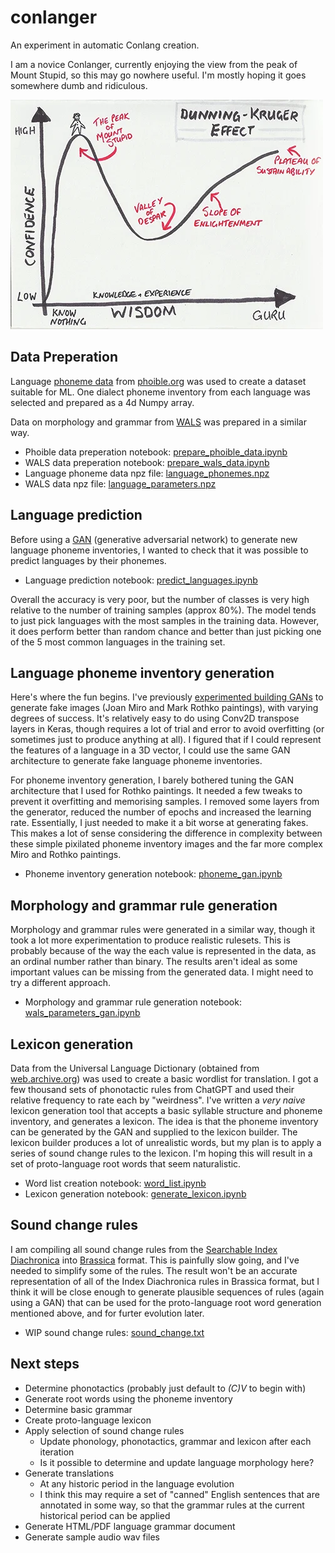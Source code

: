 # conlanger

An experiment in automatic Conlang creation. 

I am a novice Conlanger, currently enjoying the view from the peak of Mount Stupid, so this may go nowhere useful. I'm mostly hoping it goes somewhere dumb and ridiculous.

![Peak of Mount Stupid](./docs/dunning-kruger.png)

## Data Preperation

Language [phoneme data](https://raw.githubusercontent.com/phoible/dev/v2.0/data/phoible.csv) from [phoible.org](https://phoible.org/) was used to create a dataset suitable for ML. One dialect phoneme inventory from each language was selected and prepared as a 4d Numpy array.

Data on morphology and grammar from [WALS](https://wals.info/) was prepared in a similar way.

- Phoible data preperation notebook: [prepare_phoible_data.ipynb](./notebooks/prepare_phoible_data.ipynb)
- WALS data preperation notebook: [prepare_wals_data.ipynb](./notebooks/prepare_wals_data.ipynb)
- Language phoneme data npz file: [language_phonemes.npz](./notebooks/data/language_phonemes.npz)
- WALS data npz file: [language_parameters.npz](./notebooks/data/language_parameters.npz)


## Language prediction

Before using a [GAN](https://en.wikipedia.org/wiki/Generative_adversarial_network) (generative adversarial network) to generate new language phoneme inventories, I wanted to check that it was possible to predict languages by their phonemes.

- Language prediction notebook: [predict_languages.ipynb](./notebooks/predict_languages.ipynb)

Overall the accuracy is very poor, but the number of classes is very high relative to the number of training samples (approx 80%). The model tends to just pick languages with the most samples in the training data. However, it does perform better than random chance and better than just picking one of the 5 most common languages in the training set.

## Language phoneme inventory generation

Here's where the fun begins. I've previously [experimented building GANs](https://github.com/Pappa/MiroBot) to generate fake images (Joan Miro and Mark Rothko paintings), with varying degrees of success. It's relatively easy to do using Conv2D transpose layers in Keras, though requires a lot of trial and error to avoid overfitting (or sometimes just to produce anything at all). I figured that if I could represent the features of a language in a 3D vector, I could use the same GAN architecture to generate fake language phoneme inventories. 

For phoneme inventory generation, I barely bothered tuning the GAN architecture that I used for Rothko paintings. It needed a few tweaks to prevent it overfitting and memorising samples. I removed some layers from the generator, reduced the number of epochs and increased the learning rate. Essentially, I just needed to make it a bit worse at generating fakes. This makes a lot of sense considering the difference in complexity between these simple pixilated phoneme inventory images and the far more complex Miro and Rothko paintings.

- Phoneme inventory generation notebook: [phoneme_gan.ipynb](./notebooks/phoneme_gan.ipynb)

## Morphology and grammar rule generation

Morphology and grammar rules were generated in a similar way, though it took a lot more experimentation to produce realistic rulesets. 
This is probably because of the way the each value is represented in the data, as an ordinal number rather than binary. The results aren't 
ideal as some important values can be missing from the generated data. I might need to try a different approach.

- Morphology and grammar rule generation notebook: [wals_parameters_gan.ipynb](./notebooks/wals_parameters_gan.ipynb)

## Lexicon generation

Data from the Universal Language Dictionary (obtained from [web.archive.org](https://web.archive.org/web/20120505130853/http://ogden.basic-english.org/belist1.html)) was used to create a basic wordlist for translation. I got a few thousand sets of phonotactic rules
from ChatGPT and used their relative frequency to rate each by "weirdness". I've written a _very naive_ lexicon generation tool that accepts
a basic syllable structure and phoneme inventory, and generates a lexicon. The idea is that the phoneme inventory can be generated by the 
GAN and supplied to the lexicon builder. The lexicon builder produces a lot of unrealistic words, but my plan is to apply a series of sound 
change rules to the lexicon. I'm hoping this will result in a set of proto-language root words that seem naturalistic.

- Word list creation notebook: [word_list.ipynb](.notebooks/word_list.ipynb)
- Lexicon generation notebook: [generate_lexicon.ipynb](.notebooks/generate_lexicon.ipynb)

## Sound change rules

I am compiling all sound change rules from the [Searchable Index Diachronica](https://chridd.nfshost.com/diachronica/all) into [Brassica](https://github.com/bradrn/brassica) format. This is painfully slow going, and I've needed to simplify some of the rules. The result won't be an accurate representation of all of the Index Diachronica rules in Brassica format, but I think it will be close enough to generate plausible sequences of rules (again using a GAN) that can be used for the proto-language root word generation mentioned above, and for furter evolution later.

- WIP sound change rules: [sound_change.txt](.notebooks/data/sound_change.txt)

## Next steps

- Determine phonotactics (probably just default to _(C)V_ to begin with)
- Generate root words using the phoneme inventory
- Determine basic grammar
- Create proto-language lexicon
- Apply selection of sound change rules
  - Update phonology, phonotactics, grammar and lexicon after each iteration
  - Is it possible to determine and update language morphology here?
- Generate translations
  - At any historic period in the language evolution
  - I think this may require a set of "canned" English sentences that are annotated in some way, so that the grammar rules at the current historical period can be applied
- Generate HTML/PDF language grammar document
- Generate sample audio wav files